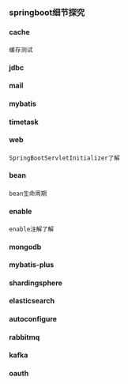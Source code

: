 ### springboot细节探究
#### cache
    缓存测试
#### jdbc
#### mail
#### mybatis
#### timetask
#### web
    SpringBootServletInitializer了解
#### bean
    bean生命周期
#### enable
    enable注解了解
#### mongodb
#### mybatis-plus
#### shardingsphere
#### elasticsearch
#### autoconfigure
#### rabbitmq
#### kafka
#### oauth






